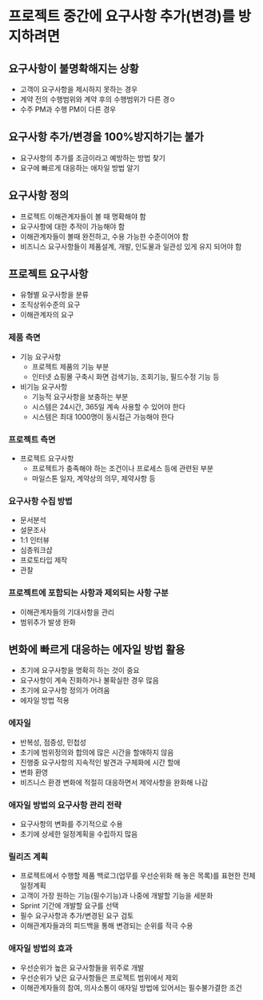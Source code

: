 # 프로젝트 중간에 요구사항 추가(변경)를 방지하려면

## 요구사항이 불명확해지는 상황

- 고객이 요구사항을 제시하지 못하는 경우
- 계약 전의 수행범위와 계약 후의 수행범위가 다른 경ㅇ
- 수주 PM과 수행 PM이 다른 경우

## 요구사항 추가/변경을 100%방지하기는 불가

- 요구사항의 추가를 조금이라고 예방하는 방법 찾기
- 요구에 빠르게 대응하는 애자일 방법 알기

## 요구사항 정의

- 프로젝트 이해관계자들이 볼 때 명확해야 함
- 요구사항에 대한 추적이 가능해야 함
- 이해관계자들이 볼때 완전하고, 수용 가능한 수준이어야 함
- 비즈니스 요구사항들이 제품설계, 개발, 인도물과 일관성 있게 유지 되어야 함

## 프로젝트 요구사항

- 유형별 요구사항을 분류
- 조직상위수준의 요구
- 이해관계자의 요구

### 제품 측면

- 기능 요구사항
  - 프로젝트 제품의 기능 부분
  - 인터넷 쇼핑몰 구축시 화면 검색기능, 조회기능, 필드수정 기능 등
- 비기능 요구사항
  - 기능적 요구사항을 보충하는 부분
  - 시스템은 24시간, 365일 계속 사용할 수 있어야 한다
  - 시스템은 최대 1000명이 동시접근 가능해야 한다

### 프로젝트 측면

- 프로젝트 요구사항
  - 프로젝트가 충족해야 하는 조건이나 프로세스 등에 관련된 부분
  - 마일스톤 일자, 계약상의 의무, 제약사항 등

### 요구사항 수집 방법

- 문서분석
- 설문조사
- 1:1 인터뷰
- 심층워크샵
- 프로토타입 제작
- 관찰

### 프로젝트에 포함되는 사항과 제외되는 사항 구분

- 이해관계자들의 기대사항을 관리
- 범위추가 발생 완화

## 변화에 빠르게 대응하는 에자일 방법 활용

- 초기에 요구사항을 명확히 하는 것이 중요
- 요구사항이 계속 진화하거나 불확실한 경우 많음
- 초기에 요구사항 정의가 어려움
- 에자일 방법 적용

### 에자일

- 반복성, 점증성, 민첩성
- 초기에 범위정의와 합의에 많은 시간을 할애하지 않음
- 진행중 요구사항의 지속적인 발견과 구체화에 시간 할애
- 변화 환영
- 비즈니스 환경 변화에 적절히 대응하면서 제약사항을 완화해 나감

### 애자일 방법의 요구사항 관리 전략

- 요구사항의 변화를 주기적으로 수용
- 초기에 상세한 일정계획을 수립하지 많음

### 릴리즈 계획

- 프로젝트에서 수행할 제품 백로그(업무를 우선순위화 해 놓은 목록)를 표현한 전체 일정계획
- 고객이 가장 원하는 기능(필수기능)과 나중에 개발할 기능을 세분화
- Sprint 기간에 개발할 요구를 선택
- 필수 요구사항과 추가/변경된 요구 검토
- 이해관계자들과의 피드백을 통해 변경되는 순위를 적극 수용

### 애자일 방법의 효과

- 우선순위가 높은 요구사항들을 위주로 개발
- 우선순위가 낮은 요구사항들은 프로젝트 범위에서 제외
- 이해관계자들의 참여, 의사소통이 애자일 방법에 있어서는 필수불가결한 조건
